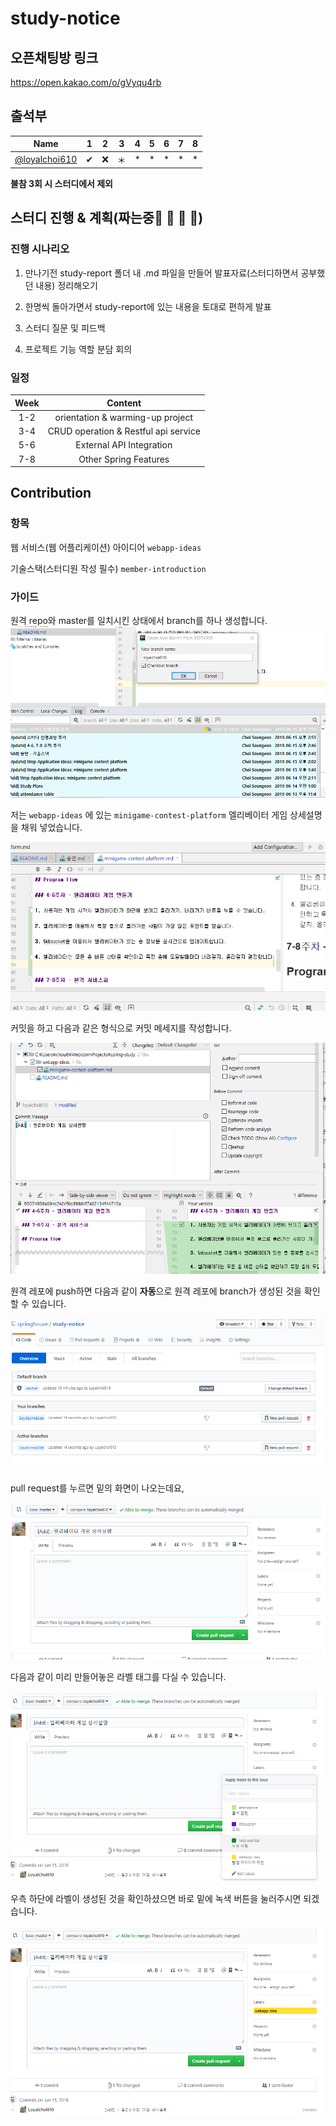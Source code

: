 # study-notice

## 오픈채팅방 링크

https://open.kakao.com/o/gVyqu4rb

## 출석부

|      Name     |  1 |  2 | 3  | 4 | 5 | 6 | 7 | 8 |
|:-------------:|:---:|:---:|----|---|---|---|---|---|
| [@loyalchoi610]( https://github.com/loyalchoi610)| ✔| ❌ | ＊ | * | * | * | * | * |

**불참 3회 시 스터디에서 제외**



## 스터디 진행 & 계획(짜는중👦 👧 👩 👨)

### 진행 시나리오

1. 만나기전 study-report 폴더 내 .md 파일을 만들어 발표자료(스터디하면서 공부했던 내용) 정리해오기

2. 한명씩 돌아가면서 study-report에 있는 내용을 토대로 편하게 발표

3. 스터디 질문 및 피드백

4. 프로젝트 기능 역할 분담 회의

### 일정

|      Week     |  Content | 
|:-------------:|:---:|
|1-2|orientation & warming-up project|
|3-4|CRUD operation & Restful api service|
|5-6|External API Integration|
|7-8|Other Spring Features|


## Contribution 

### 항목

웹 서비스(웹 어플리케이션) 아이디어 `webapp-ideas`

기술스택(스터디원 작성 필수) `member-introduction`

### 가이드

원격 repo와 master를 일치시킨 상태에서 branch를 하나 생성합니다.
![cont-1](./resource/images/contribution-guide/cont-1.png)

저는 `webapp-ideas` 에 있는 `minigame-contest-platform` 엘리베이터 게임 상세설명을 채워 넣었습니다.

![cont-2](./resource/images/contribution-guide/cont-2.png)

커밋을 하고 다음과 같은 형식으로 커밋 메세지를 작성합니다.

![cont-3](./resource/images/contribution-guide/cont-3.png)

원격 레포에 push하면 다음과 같이 **자동**으로 원격 레포에 branch가 생성된 것을 확인할 수 있습니다.

![cont-4](./resource/images/contribution-guide/cont-4.png)

pull request를 누르면 밑의 화면이 나오는데요,

![cont-5](./resource/images/contribution-guide/cont-5.png)

다음과 같이 미리 만들어놓은 라벨 태그를 다실 수 있습니다.

![cont-6](./resource/images/contribution-guide/cont-6.png)

우측 하단에 라벨이 생성된 것을 확인하셨으면 바로 밑에 녹색 버튼을 눌러주시면 되겠습니다.

![cont-7](./resource/images/contribution-guide/cont-7.png)
